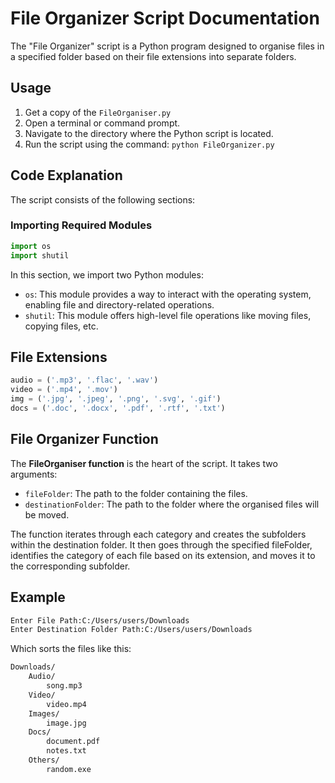 # File Organizer Script Documentation

The "File Organizer" script is a Python program designed to organise files in a specified folder based on their file extensions into separate folders.

## Usage

1. Get a copy of the `FileOrganiser.py`
2. Open a terminal or command prompt.
3. Navigate to the directory where the Python script is located.
4. Run the script using the command: `python FileOrganizer.py`

## Code Explanation

The script consists of the following sections:

### Importing Required Modules

```python
import os
import shutil
```
In this section, we import two Python modules:

* `os`: This module provides a way to interact with the operating system, enabling file and directory-related operations.
* `shutil`: This module offers high-level file operations like moving files, copying files, etc.
  
## File Extensions

```python
audio = ('.mp3', '.flac', '.wav')
video = ('.mp4', '.mov')
img = ('.jpg', '.jpeg', '.png', '.svg', '.gif')
docs = ('.doc', '.docx', '.pdf', '.rtf', '.txt')
```

## File Organizer Function

The **FileOrganiser function** is the heart of the script. It takes two arguments:

* `fileFolder`: The path to the folder containing the files.
* `destinationFolder`: The path to the folder where the organised files will be moved.

The function iterates through each category and creates the subfolders within the destination folder. It then goes through the specified fileFolder, identifies the category of each file based on its extension, and moves it to the corresponding subfolder.

## Example
```bash
Enter File Path:C:/Users/users/Downloads
Enter Destination Folder Path:C:/Users/users/Downloads
```
Which sorts the files like this:
```bash
Downloads/
    Audio/
        song.mp3
    Video/
        video.mp4
    Images/
        image.jpg
    Docs/
        document.pdf
        notes.txt
    Others/
        random.exe

```
